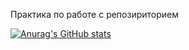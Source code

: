 Практика по работе с репозириторием 


[![Anurag's GitHub stats](https://github-readme-stats.vercel.app/api?username=Tonkorg)](https://github.com/anuraghazra/github-readme-stats)
